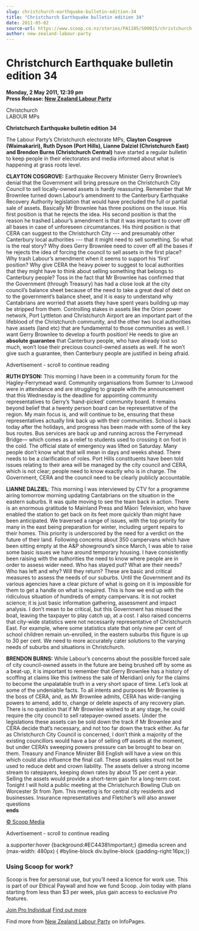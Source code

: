 ```yaml
---
slug: christchurch-earthquake-bulletin-edition-34
title: "Christchurch Earthquake bulletin edition 34"
date: 2011-05-02
source-url: https://www.scoop.co.nz/stories/PA1105/S00015/christchurch-earthquake-bulletin-edition-34.htm
author: new-zealand-labour-party
---
```

Christchurch Earthquake bulletin edition 34
===========================================

**Monday, 2 May 2011, 12:39 pm**  
**Press Release: [New Zealand Labour Party](https://info.scoop.co.nz/New_Zealand_Labour_Party)**

Christchurch  
LABOUR MPs

**Christchurch Earthquake bulletin edition 34**

The Labour Party’s Christchurch electorate MPs, **Clayton Cosgrove (Waimakariri), Ruth Dyson (Port Hills), Lianne Dalziel (Christchurch East) and Brendon Burns (Christchurch Central)** have started a regular bulletin to keep people in their electorates and media informed about what is happening at grass roots level.

**CLAYTON COSGROVE:** Earthquake Recovery Minister Gerry Brownlee’s denial that the Government will bring pressure on the Christchurch City Council to sell locally-owned assets is hardly reassuring. Remember that Mr Brownlee turned down Labour’s amendment to the Canterbury Earthquake Recovery Authority legislation that would have precluded the full or partial sale of assets. Basically Mr Brownlee has three positions on the issue. His first position is that he rejects the idea. His second position is that the reason he trashed Labour’s amendment is that it was important to cover off all bases in case of unforeseen circumstances. His third position is that CERA can suggest to the Christchurch City --- and presumably other Canterbury local authorities --- that it might need to sell something. So what is the real story? Why does Gerry Brownlee need to cover off all the bases if he rejects the idea of forcing the council to sell assets in the first place? Why trash Labour’s amendment when it seems to support his ‘first’ position? Why give CERA the heavy power to suggest to local authorities that they might have to think about selling something that belongs to Canterbury people? Toss in the fact that Mr Brownlee has confirmed that the Government (through Treasury) has had a close look at the city council’s balance sheet because of the need to take a great deal of debt on to the government’s balance sheet, and it is easy to understand why Cantabrians are worried that assets they have spent years building up may be stripped from them. Controlling stakes in assets like the Orion power network, Port Lyttleton and Christchurch Airport are an important part of the lifeblood of the Christchurch community, and the other two local authorities have assets (land etc) that are fundamental to those communities as well. I want Gerry Brownlee to develop a fourth position! He needs to give an **absolute guarantee** that Canterbury people, who have already lost so much, won’t lose their precious council-owned assets as well. If he won’t give such a guarantee, then Canterbury people are justified in being afraid.

Advertisement - scroll to continue reading





**RUTH DYSON:** This morning I have been in a community forum for the Hagley-Ferrymead ward. Community organisations from Sumner to Linwood were in attendance and are struggling to grapple with the announcement that this Wednesday is the deadline for appointing community representatives to Gerry’s ‘hand-picked’ community board. It remains beyond belief that a twenty person board can be representative of the region. My main focus is, and will continue to be, ensuring that these representatives actually link back up with their communities. School is back today after the holidays, and progress has been made with some of the key bus routes. Bus services are back up and running across the Ferrymead Bridge— which comes as a relief to students used to crossing it on foot in the cold. The official state of emergency was lifted on Saturday. Many people don’t know what that will mean in days and weeks ahead. There needs to be a clarification of roles. Port Hills constituents have been told issues relating to their area will be managed by the city council and CERA, which is not clear; people need to know exactly who is in charge. The Government, CERA and the council need to be clearly publicly accountable.

**LIANNE DALZIEL**: This morning I was interviewed by CTV for a programme airing tomorrow morning updating Cantabrians on the situation in the eastern suburbs. It was quite moving to see the team back in action. There is an enormous gratitude to Mainland Press and Māori Television, who have enabled the station to get back on its feet more quickly than might have been anticipated. We traversed a range of issues, with the top priority for many in the east being preparation for winter, including urgent repairs to their homes. This priority is underscored by the need for a verdict on the future of their land. Following concerns about 350 campervans which have been sitting empty at the A&P showground’s since March, I was able to raise some basic issues we have around temporary housing. I have consistently been raising with the authorities the need to know where people are in order to assess wider need. Who has stayed put? What are their needs? Who has left and why? Will they return? These are basic and critical measures to assess the needs of our suburbs. Until the Government and its various agencies have a clear picture of what is going on it is impossible for them to get a handle on what is required. This is how we end up with the ridiculous situation of hundreds of empty campervans. It is not rocket science; it is just basic information gathering, assessment and impact analysis. I don’t mean to be critical, but this Government has missed the boat, leaving the taxpayer to play catch up, at a cost. I also raised concerns that city-wide statistics were not necessarily representative of Christchurch East. For example, where some statistics state that only nine per cent of school children remain un-enrolled, in the eastern suburbs this figure is up to 30 per cent. We need to more accurately cater solutions to the varying needs of suburbs and situations in Christchurch.

**BRENDON BURNS:** While Labour’s concerns about the possible forced sale of city council-owned assets in the future are being brushed off by some as a beat-up, it is important to remember that Gerry Brownlee has a history of scoffing at claims like this (witness the sale of Meridian) only for the claims to become the unpalatable truth in a very short space of time. Let’s look at some of the undeniable facts. To all intents and purposes Mr Brownlee is the boss of CERA, and, as Mr Brownlee admits, CERA has wide-ranging powers to amend, add to, change or delete aspects of any recovery plan. There is no question that if Mr Brownlee wished to at any stage, he could require the city council to sell ratepayer-owned assets. Under the legislations these assets can be sold down the track if Mr Brownlee and CERA decide that’s necessary, and not too far down the track either. As far as Christchurch City Council is concerned, I don’t think a majority of the existing councillors would have a bar of selling off assets at the moment, but under CERA’s sweeping powers pressure can be brought to bear on them. Treasury and Finance Minister Bill English will have a view on this which could also influence the final call. These assets sales must not be used to reduce debt and crown liability. The assets deliver a strong income stream to ratepayers, keeping down rates by about 15 per cent a year. Selling the assets would provide a short-term gain for a long-term cost. Tonight I will hold a public meeting at the Christchurch Bowling Club on Worcester St from 7pm. This meeting is for central city residents and businesses. Insurance representatives and Fletcher’s will also answer questions  
**ends**

  

[© Scoop Media](http://www.scoop.co.nz/about/terms.html)  

Advertisement - scroll to continue reading



a.supporter:hover {background:#EC4438!important;} @media screen and (max-width: 480px) { #byline-block div.byline-block {padding-right:16px;}}

### Using Scoop for work?

Scoop is free for personal use, but you’ll need a licence for work use. This is part of our Ethical Paywall and how we fund Scoop. Join today with plans starting from less than $3 per week, plus gain access to exclusive _Pro_ features.  
  
[Join Pro Individual](https://pro.scoop.co.nz/Individual/?from=ProIn24) [Find out more](https://pro.scoop.co.nz/using-scoop-for-work/?from=ProIn24)

Find more from [New Zealand Labour Party](https://info.scoop.co.nz/New_Zealand_Labour_Party) on InfoPages.